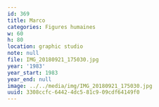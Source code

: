 ```yaml
---
id: 369
title: Marco
categories: Figures humaines
w: 60
h: 80
location: graphic studio
note: null
file: IMG_20180921_175030.jpg
year: '1983'
year_start: 1983
year_end: null
image: ../../media/img/IMG_20180921_175030.jpg
uuid: 3308ccfc-6442-4dc5-81c9-09cdf64149f0
---
```


